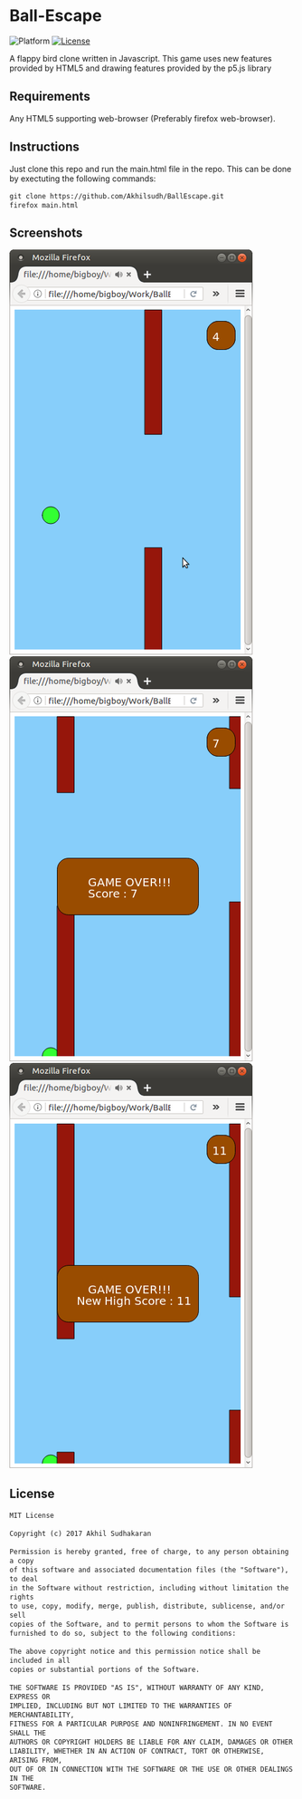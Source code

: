 # Ball-Escape
![Platform](https://img.shields.io/badge/platform-web%20platform-orange.svg) [![License](https://img.shields.io/badge/license-MIT%20license-blue.svg)](LICENSE) 

A flappy bird clone written in Javascript. This game uses new features provided by HTML5 and drawing features provided by the p5.js library

## Requirements
Any HTML5 supporting web-browser (Preferably firefox web-browser).

## Instructions
Just clone this repo and run the main.html file in the repo. This can be done by exectuting the following commands:

    git clone https://github.com/Akhilsudh/BallEscape.git
    firefox main.html

## Screenshots
![Gameplay](Screenshots/Gameplay.png)  ![Game Over](Screenshots/GameOver.png) ![High Score](Screenshots/HighScore.png)

## License 

    MIT License

    Copyright (c) 2017 Akhil Sudhakaran

    Permission is hereby granted, free of charge, to any person obtaining a copy
    of this software and associated documentation files (the "Software"), to deal
    in the Software without restriction, including without limitation the rights
    to use, copy, modify, merge, publish, distribute, sublicense, and/or sell
    copies of the Software, and to permit persons to whom the Software is
    furnished to do so, subject to the following conditions:

    The above copyright notice and this permission notice shall be included in all
    copies or substantial portions of the Software.

    THE SOFTWARE IS PROVIDED "AS IS", WITHOUT WARRANTY OF ANY KIND, EXPRESS OR
    IMPLIED, INCLUDING BUT NOT LIMITED TO THE WARRANTIES OF MERCHANTABILITY,
    FITNESS FOR A PARTICULAR PURPOSE AND NONINFRINGEMENT. IN NO EVENT SHALL THE
    AUTHORS OR COPYRIGHT HOLDERS BE LIABLE FOR ANY CLAIM, DAMAGES OR OTHER
    LIABILITY, WHETHER IN AN ACTION OF CONTRACT, TORT OR OTHERWISE, ARISING FROM,
    OUT OF OR IN CONNECTION WITH THE SOFTWARE OR THE USE OR OTHER DEALINGS IN THE
    SOFTWARE.
 
